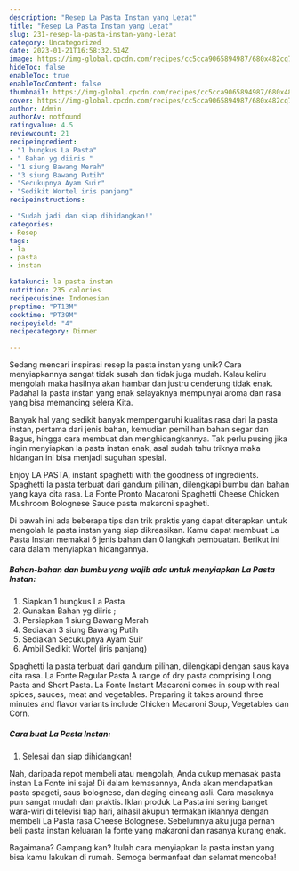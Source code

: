 ```yaml
---
description: "Resep La Pasta Instan yang Lezat"
title: "Resep La Pasta Instan yang Lezat"
slug: 231-resep-la-pasta-instan-yang-lezat
category: Uncategorized
date: 2023-01-21T16:58:32.514Z
image: https://img-global.cpcdn.com/recipes/cc5cca9065894987/680x482cq70/la-pasta-instan-foto-resep-utama.jpg
hideToc: false
enableToc: true
enableTocContent: false
thumbnail: https://img-global.cpcdn.com/recipes/cc5cca9065894987/680x482cq70/la-pasta-instan-foto-resep-utama.jpg
cover: https://img-global.cpcdn.com/recipes/cc5cca9065894987/680x482cq70/la-pasta-instan-foto-resep-utama.jpg
author: Admin
authorAv: notfound
ratingvalue: 4.5
reviewcount: 21
recipeingredient:
- "1 bungkus La Pasta"
- " Bahan yg diiris "
- "1 siung Bawang Merah"
- "3 siung Bawang Putih"
- "Secukupnya Ayam Suir"
- "Sedikit Wortel iris panjang"
recipeinstructions:

- "Sudah jadi dan siap dihidangkan!"
categories:
- Resep
tags:
- la
- pasta
- instan

katakunci: la pasta instan 
nutrition: 235 calories
recipecuisine: Indonesian
preptime: "PT13M"
cooktime: "PT39M"
recipeyield: "4"
recipecategory: Dinner

---
```





Sedang mencari inspirasi resep la pasta instan yang unik? Cara menyiapkannya sangat tidak susah dan tidak juga mudah. Kalau keliru mengolah maka hasilnya akan hambar dan justru cenderung tidak enak. Padahal la pasta instan yang enak selayaknya mempunyai aroma dan rasa yang bisa memancing selera Kita.





Banyak hal yang sedikit banyak mempengaruhi kualitas rasa dari la pasta instan, pertama dari jenis bahan, kemudian pemilihan bahan segar dan Bagus, hingga cara membuat dan menghidangkannya. Tak perlu pusing jika ingin menyiapkan la pasta instan enak,      asal sudah tahu triknya maka hidangan ini bisa menjadi suguhan spesial.














Enjoy LA PASTA, instant spaghetti with the goodness of ingredients. Spaghetti la pasta terbuat dari gandum pilihan, dilengkapi bumbu dan bahan yang kaya cita rasa. La Fonte Pronto Macaroni Spaghetti Cheese Chicken Mushroom Bolognese Sauce pasta makaroni spagheti.






Di bawah ini ada beberapa tips dan trik praktis yang dapat diterapkan untuk mengolah la pasta instan yang siap dikreasikan. Kamu dapat membuat La Pasta Instan memakai 6 jenis bahan dan 0 langkah pembuatan. Berikut ini cara dalam menyiapkan hidangannya.

<!--inarticleads1-->

##### Bahan-bahan dan bumbu yang wajib ada untuk menyiapkan La Pasta Instan:

1. Siapkan 1 bungkus La Pasta
1. Gunakan  Bahan yg diiris ;
1. Persiapkan 1 siung Bawang Merah
1. Sediakan 3 siung Bawang Putih
1. Sediakan Secukupnya Ayam Suir
1. Ambil Sedikit Wortel (iris panjang)


Spaghetti la pasta terbuat dari gandum pilihan, dilengkapi dengan saus kaya cita rasa. La Fonte Regular Pasta A range of dry pasta comprising Long Pasta and Short Pasta. La Fonte Instant Macaroni comes in soup with real spices, sauces, meat and vegetables. Preparing it takes around three minutes and flavor variants include Chicken Macaroni Soup, Vegetables dan Corn. 

<!--inarticleads2-->

##### Cara buat La Pasta Instan:


1. Selesai dan siap dihidangkan!

Nah, daripada repot membeli atau mengolah, Anda cukup memasak pasta instan La Fonte ini saja! Di dalam kemasannya, Anda akan mendapatkan pasta spageti, saus bolognese, dan daging cincang asli. Cara masaknya pun sangat mudah dan praktis. Iklan produk La Pasta ini sering banget wara-wiri di televisi tiap hari, alhasil akupun termakan iklannya dengan membeli La Pasta rasa Cheese Bolognese. Sebelumnya aku juga pernah beli pasta instan keluaran la fonte yang makaroni dan rasanya kurang enak. 

Bagaimana? Gampang kan? Itulah cara menyiapkan la pasta instan yang bisa kamu lakukan di rumah. Semoga bermanfaat dan selamat mencoba!
